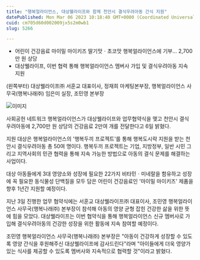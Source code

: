 ```yaml
---
title: "행복얼라이언스, 대상웰라이프와 함께 천안시 결식우려아동 간식 지원"
datePublished: Mon Mar 06 2023 10:18:40 GMT+0000 (Coordinated Universal Time)
cuid: cm705d60d002009jx5s2m0wb1
slug: 5266

---
```



- 어린이 건강음료 마이밀 마이키즈 딸기맛ㆍ초코맛 행복얼라이언스에 기부... 2,700만 원 상당
- 대상웰라이프, 이번 협력 통해 행복얼라이언스 멤버사 가입 및 결식우려아동 지속 지원

(왼쪽부터) 대상웰라이프㈜ 서훈교 대표이사, 정재희 마케팅본부장, 행복얼라이언스 사무국(행복나래㈜) 임은미 실장, 조민영 본부장

![이미지](https://cdn.hashnode.com/res/hashnode/image/upload/v1739258097482/94c0c9b4-0d31-4fda-a763-afe411a93cd6.jpeg)

사회공헌 네트워크 행복얼라이언스가 대상웰라이프와 업무협약식을 맺고 천안시 결식우려아동에 2,700만 원 상당의 건강음료 2만여 개를 전달한다고 6일 밝혔다.

지원 대상은 행복얼라이언스의 '행복두끼 프로젝트'를 통해 행복도시락 지원을 받는 천안시 결식우려아동 총 50여 명이다. 행복두끼 프로젝트는 기업, 지방정부, 일반 시민 그리고 지역사회의 민관 협력을 통해 지속 가능한 방법으로 아동의 결식 문제를 해결하는 사업이다.

대상 아동들에게 3대 영양소와 성장에 필요한 22가지 비타민ㆍ미네랄을 함유하고 성장에 꼭 필요한 동식물성 단백질을 모두 담은 어린이 건강음료인 '마이밀 마이키즈' 제품을 향후 1년간 지원할 예정이다.

지난 3일 진행한 업무 협약식에는 서훈교 대상웰라이프㈜ 대표이사, 조민영 행복얼라이언스 사무국(행복나래㈜) 본부장이 참석해 아동의 영양 균형 잡힌 건강한 삶을 위한 뜻에 힘을 모았다. 대상웰라이프는 이번 협약식을 통해 행복얼라이언스 신규 멤버사로 가입해 결식우려아동의 건강한 성장을 위한 활동에 지속 참여할 예정이다.

조민영 행복얼라이언스 사무국(행복나래㈜) 본부장은 "아동이 건강하게 성장할 수 있도록 영양 간식을 후원해주신 대상웰라이프에 감사드린다"라며 "아이들에게 더욱 영양가 있는 식사를 제공할 수 있도록 멤버사와 지속적으로 협력할 것"이라고 밝혔다.